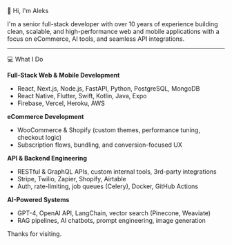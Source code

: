 <!--
**Aleksa1302/Aleksa1302** is a ✨ _special_ ✨ repository because its `README.md` (this file) appears on your GitHub profile.

Here are some ideas to get you started:

- 🔭 I’m currently working on ...
- 🌱 I’m currently learning ...
- 👯 I’m looking to collaborate on ...
- 🤔 I’m looking for help with ...
- 💬 Ask me about ...
- 📫 How to reach me: ...
- 😄 Pronouns: ...
- ⚡ Fun fact: ...
-->
👋 Hi, I'm Aleks

I'm a senior full-stack developer with over 10 years of experience building clean, scalable, and high-performance web and mobile applications with a focus on eCommerce, AI tools, and seamless API integrations.

---

💻 What I Do

**Full-Stack Web & Mobile Development**
- React, Next.js, Node.js, FastAPI, Python, PostgreSQL, MongoDB
- React Native, Flutter, Swift, Kotlin, Java, Expo
- Firebase, Vercel, Heroku, AWS

**eCommerce Development**
- WooCommerce & Shopify (custom themes, performance tuning, checkout logic)
- Subscription flows, bundling, and conversion-focused UX

**API & Backend Engineering**
- RESTful & GraphQL APIs, custom internal tools, 3rd-party integrations
- Stripe, Twilio, Zapier, Shopify, Airtable
- Auth, rate-limiting, job queues (Celery), Docker, GitHub Actions

**AI-Powered Systems**
- GPT-4, OpenAI API, LangChain, vector search (Pinecone, Weaviate)
- RAG pipelines, AI chatbots, prompt engineering, image generation

Thanks for visiting.

